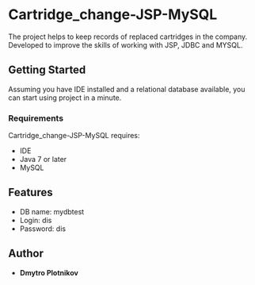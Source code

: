 # Cartridge_change-JSP-MySQL

The project helps to keep records of replaced cartridges in the company. Developed to improve the skills of working with JSP, JDBC and MYSQL. 

## Getting Started

Assuming you have IDE installed and a relational database available, you can start using project in a minute.

### Requirements

Cartridge_change-JSP-MySQL requires:

* IDE
* Java 7 or later
* MySQL

## Features

* DB name: mydbtest
* Login: dis
* Password: dis

## Author

* **Dmytro Plotnikov**
